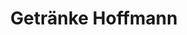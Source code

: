 ---
title: "Getränke Hoffmann"
url: /berlin/getraenke-hoffmann-falkenseer-chaussee/
shop: Getränke
---